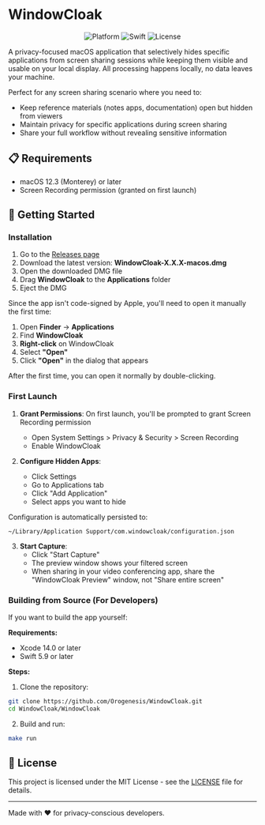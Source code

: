 # WindowCloak

<div align="center">
  <img src="https://img.shields.io/badge/platform-macOS%2012.3+-blue.svg" alt="Platform">
  <img src="https://img.shields.io/badge/Swift-5.9+-orange.svg" alt="Swift">
  <img src="https://img.shields.io/badge/license-MIT-green.svg" alt="License">
</div>

A privacy-focused macOS application that selectively hides specific applications from screen sharing sessions while keeping them visible and usable on your local display. All processing happens locally, no data leaves your machine.

Perfect for any screen sharing scenario where you need to:
- Keep reference materials (notes apps, documentation) open but hidden from viewers
- Maintain privacy for specific applications during screen sharing
- Share your full workflow without revealing sensitive information

## 📋 Requirements

- macOS 12.3 (Monterey) or later
- Screen Recording permission (granted on first launch)

## 🚀 Getting Started

### Installation

1. Go to the [Releases page](https://github.com/Orogenesis/WindowCloak/releases)
2. Download the latest version: **WindowCloak-X.X.X-macos.dmg**
3. Open the downloaded DMG file
4. Drag **WindowCloak** to the **Applications** folder
5. Eject the DMG

Since the app isn't code-signed by Apple, you'll need to open it manually the first time:

1. Open **Finder** → **Applications**
2. Find **WindowCloak**
3. **Right-click** on WindowCloak
4. Select **"Open"**
5. Click **"Open"** in the dialog that appears

After the first time, you can open it normally by double-clicking.

### First Launch

1. **Grant Permissions**: On first launch, you'll be prompted to grant Screen Recording permission
   - Open System Settings > Privacy & Security > Screen Recording
   - Enable WindowCloak

2. **Configure Hidden Apps**:
   - Click Settings
   - Go to Applications tab
   - Click "Add Application"
   - Select apps you want to hide

Configuration is automatically persisted to:
```
~/Library/Application Support/com.windowcloak/configuration.json
```

3. **Start Capture**:
   - Click "Start Capture"
   - The preview window shows your filtered screen
   - When sharing in your video conferencing app, share the "WindowCloak Preview" window, not "Share entire screen"

### Building from Source (For Developers)

If you want to build the app yourself:

**Requirements:**
- Xcode 14.0 or later
- Swift 5.9 or later

**Steps:**

1. Clone the repository:
```bash
git clone https://github.com/Orogenesis/WindowCloak.git
cd WindowCloak/WindowCloak
```

2. Build and run:
```bash
make run
```

## 📝 License

This project is licensed under the MIT License - see the [LICENSE](LICENSE) file for details.

---

Made with ❤️ for privacy-conscious developers.
